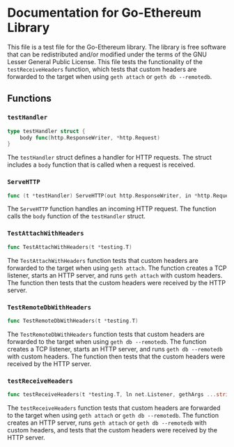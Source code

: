 # Documentation for Go-Ethereum Library

This file is a test file for the Go-Ethereum library. The library is free software that can be redistributed and/or modified under the terms of the GNU Lesser General Public License. This file tests the functionality of the `testReceiveHeaders` function, which tests that custom headers are forwarded to the target when using `geth attach` or `geth db --remotedb`.

## Functions

### `testHandler`

```go
type testHandler struct {
	body func(http.ResponseWriter, *http.Request)
}
```

The `testHandler` struct defines a handler for HTTP requests. The struct includes a `body` function that is called when a request is received.

### `ServeHTTP`

```go
func (t *testHandler) ServeHTTP(out http.ResponseWriter, in *http.Request)
```

The `ServeHTTP` function handles an incoming HTTP request. The function calls the `body` function of the `testHandler` struct.

### `TestAttachWithHeaders`

```go
func TestAttachWithHeaders(t *testing.T)
```

The `TestAttachWithHeaders` function tests that custom headers are forwarded to the target when using `geth attach`. The function creates a TCP listener, starts an HTTP server, and runs `geth attach` with custom headers. The function then tests that the custom headers were received by the HTTP server.

### `TestRemoteDbWithHeaders`

```go
func TestRemoteDbWithHeaders(t *testing.T)
```

The `TestRemoteDbWithHeaders` function tests that custom headers are forwarded to the target when using `geth db --remotedb`. The function creates a TCP listener, starts an HTTP server, and runs `geth db --remotedb` with custom headers. The function then tests that the custom headers were received by the HTTP server.

### `testReceiveHeaders`

```go
func testReceiveHeaders(t *testing.T, ln net.Listener, gethArgs ...string)
```

The `testReceiveHeaders` function tests that custom headers are forwarded to the target when using `geth attach` or `geth db --remotedb`. The function creates an HTTP server, runs `geth attach` or `geth db --remotedb` with custom headers, and tests that the custom headers were received by the HTTP server.